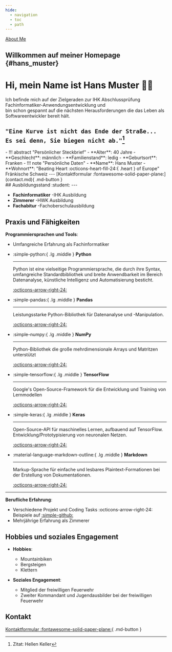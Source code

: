 ```yaml
---
hide:
  - navigation
  - toc
  - path
---
```

<!-- markdownlint-disable MD033 -->
<!-- markdownlint-disable MD041 -->

<div class="full-width-background"></div>
<div class="profile-container">
    <a href="#hans_muster" class="profile-button" onclick="console.log('Button clicked')" style="transform: translate(calc(-50% + 455px), calc(-50% + 190px));">About Me</a>
</div>
<div class="placeholder"></div>

Willkommen auf meiner Homepage {#hans_muster}
---
# Hi, mein Name ist __Hans Muster__ :man_technologist:


Ich befinde mich auf der Zielgeraden zur IHK Abschlussprüfung Fachinformatiker-Anwendungsentwicklung und   
bin schon gespannt auf die nächsten Herausforderungen die das Leben als Softwareentwickler bereit hält.

`"Eine Kurve ist nicht das Ende der Straße... Es sei denn, Sie biegen nicht ab."`[^2]
---
[^2]: Zitat: Hellen Keller


<div class="grid cards" markdown>
- !!! abstract "Persönlicher Steckbrief"
      - **Alter**: 40 Jahre
      - **Geschlecht**: männlich
      - **Familienstand**: ledig
      - **Geburtsort**: Franken
- !!! note "Persönliche Daten"
      - **Name**: Hans Muster
      - **Wohnort**: "Beating Heart :octicons-heart-fill-24:{ .heart } of Europe" Fränkische Schweiz
      ---
      [Kontaktformular :fontawesome-solid-paper-plane:](contact.md){ .md-button }
</div>
## Ausbildungsstand :student:
---

<div class="grid cards" markdown>

- __Fachinformatiker__ -IHK Ausbildung
- __Zimmerer__ -HWK Ausbildung
- __Fachabitur__ -Fachoberschulausbildung

</div>

## Praxis und Fähigkeiten

**Programmiersprachen und Tools**:

  - Umfangreiche Erfahrung als Fachinformatiker

<div class="grid cards" markdown>

-   :simple-python:{ .lg .middle } __Python__

    ---

    Python ist eine vielseitige Programmiersprache, die durch ihre Syntax, umfangreiche Standardbibliothek und breite Anwendbarkeit im Bereich Datenanalyse, künstliche Intelligenz und Automatisierung besticht.

    [:octicons-arrow-right-24:](#)

-   :simple-pandas:{ .lg .middle } __Pandas__

    ---

    Leistungsstarke Python-Bibliothek für Datenanalyse und -Manipulation.

    [:octicons-arrow-right-24:](#)

-   :simple-numpy:{ .lg .middle } __NumPy__

    ---

    Python-Bibliothek die große mehrdimensionale Arrays und Matritzen unterstützt

    [:octicons-arrow-right-24:](#)


-   :simple-tensorflow:{ .lg .middle } __TensorFlow__

    ---

    Google's Open-Source-Framework für die Entwicklung und Training von Lernmodellen

    [:octicons-arrow-right-24:](#)

-   :simple-keras:{ .lg .middle } __Keras__

    ---

    Open-Source-API für maschinelles Lernen, aufbauend auf TensorFlow. Entwicklung/Prototypisierung von neuronalen Netzen.

    [:octicons-arrow-right-24:](#)

-   :material-language-markdown-outline:{ .lg .middle } __Markdown__

    ---

    Markup-Sprache für einfache und lesbares Plaintext-Formationen bei der Erstellung von Dokumentationen.

    [:octicons-arrow-right-24:](#)
</div>

---
**Berufliche Erfahrung**:

  - Verschiedene Projekt und Coding Tasks :octicons-arrow-right-24: Beispiele auf [:simple-github:](https://github.com/OnPlastic/Portfolio)
  - Mehrjährige Erfahrung als Zimmerer

## Hobbies und soziales Engagement

- **Hobbies**:
  - Mountainbiken
  - Bergsteigen
  - Klettern

- **Soziales Engagement**:
  - Mitglied der freiwilligen Feuerwehr
  - Zweiter Kommandant und Jugendausbilder bei der freiwilligen Feuerwehr



## Kontakt

[Kontaktformular :fontawesome-solid-paper-plane:](contact.md){ .md-button }